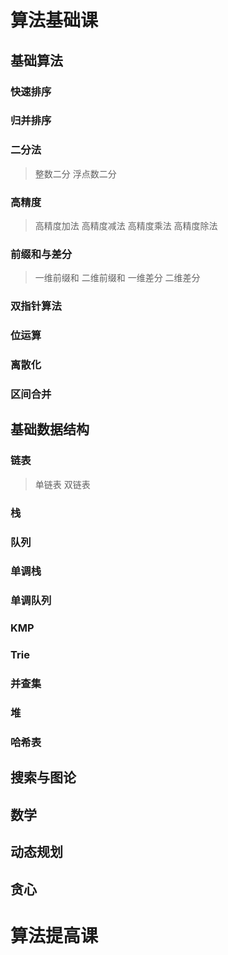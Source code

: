 # 算法基础课
## 基础算法
### 快速排序
### 归并排序
### 二分法
  > 整数二分
  > 浮点数二分
### 高精度
  > 高精度加法
  > 高精度减法
  > 高精度乘法
  > 高精度除法
### 前缀和与差分
  > 一维前缀和
  > 二维前缀和
  > 一维差分
  > 二维差分
### 双指针算法
### 位运算
### 离散化
### 区间合并
## 基础数据结构
### 链表
  > 单链表
  > 双链表
### 栈
### 队列
### 单调栈
### 单调队列
### KMP
### Trie
### 并查集
### 堆
### 哈希表
## 搜索与图论
## 数学
## 动态规划
## 贪心
# 算法提高课
